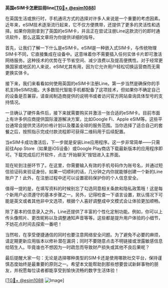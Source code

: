 **英国eSIM卡怎麽註冊line[[TG💪+ @esim1088](https://t.me/s/esim1088)]**

在英国生活或旅行时，手机通讯方式的选择对许多人来说是一个重要的考虑因素。近年来，eSIM技术逐渐流行起来，它不仅方便携带，还提供了更多的灵活性和选择。如果你刚刚拿到了英国的eSIM卡，并且正在尝试注册Line这款流行的即时通讯软件，那么这篇文章将为你提供详细的指导。

首先，让我们了解一下什么是eSIM卡。eSIM是一种嵌入式SIM卡，与传统物理SIM卡不同，它直接集成在设备中。这意味着你不需要插入任何实体卡片即可激活网络服务。这种技术的优势在于节省空间、减少浪费以及提高便携性。对于经常更换国家或地区的人来说，eSIM尤其有用，因为它允许用户轻松切换运营商而无需更换实体卡。

接下来，我们来看看如何使用英国的eSIM卡注册Line。第一步当然是确保你的手机支持eSIM功能。大多数现代智能手机都配备了这项技术，但如果你不确定自己的设备是否兼容，请查阅制造商提供的说明书或者访问官方网站查询具体型号的支持情况。

一旦确认了硬件条件后，接下来就需要购买并激活一张合适的eSIM卡。目前市面上有许多供应商提供国际漫游解决方案，比如Google Fi、Apple eSIM等。这些平台通常会提供灵活的价格计划以及覆盖全球的服务范围。当你选择了适合自己的套餐之后，按照指示完成付款流程即可获得二维码用于后续配置。

当eSIM卡成功激活后，下一步就是安装Line应用程序。这一步非常简单——只需前往App Store（如果是iOS设备）或Google Play商店下载最新版本的应用程序即可。下载完成后打开软件，点击“开始聊天”按钮进入主界面。

现在轮到注册环节了。在这里，你需要输入有效的手机号码作为账号名，并通过短信验证码来验证身份。如果一切顺利的话，几分钟之内你就能够创建一个新的Line账户了！此外，在注册过程中还可以设置密码保护你的个人信息安全。

值得一提的是，在填写资料的时候别忘了勾选同意相关条款和隐私政策哦！这是每个新用户必须遵守的基本步骤之一。另外，记得检查一下语言设置，默认情况下可能是英文或者其他非中文选项，根据个人喜好调整成中文模式会让体验更加顺畅。

除了基本的信息录入之外，Line还提供了丰富的个性化定制功能。例如，你可以上传头像照片、更改昵称以及调整通知声音等等。这些都是提升用户体验的小细节，不妨花点时间去探索一番吧！

当然啦，在享受便捷通信的同时也要注意网络安全问题。为了避免不必要的麻烦，请定期更新应用版本以修补潜在漏洞；同时不要随意点击不明链接或泄露敏感信息给陌生人。毕竟谁也不想因为一时疏忽而导致财产损失或其他不良后果呢？

最后提醒大家一句：无论是选择哪种类型的SIM卡还是使用哪款社交平台，保持谨慎态度始终是最重要的原则之一。希望本文能帮助到那些想要尝试新鲜事物的朋友，并祝愿每位读者都能享受到愉快流畅的数字生活体验！

[[TG💪+ @esim1088](https://t.me/s/esim1088) ![Image](https://i.postimg.cc/4NQfJmqS/Snipaste-2025-05-13-00-14-12.png)]
